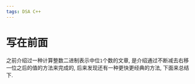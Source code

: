 ```yaml
---
tags: DSA C++ 
---
```


# 写在前面

之前介绍过一种计算整数二进制表示中位`1`个数的文章, 是介绍通过不断减去右移一位之后的值的方法来完成的, 后来发现还有一种更快更经典的方法, 下面来总结下. 